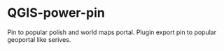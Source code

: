 # QGIS-power-pin
Pin to popular polish and world maps portal.  Plugin export pin to popular geoportal like serives.
